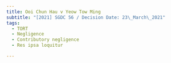```yaml
---
title: Ooi Chun Hau v Yeow Tow Ming
subtitle: "[2021] SGDC 56 / Decision Date: 23\_March\_2021"
tags:
  - TORT
  - Negligence
  - Contributory negligence
  - Res ipsa loquitur

---
```

